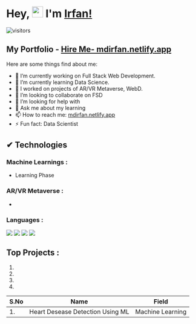 # Hey, <img src="https://github.com/TheDudeThatCode/TheDudeThatCode/blob/master/Assets/Hi.gif" width="29"> I'm [Irfan!](https://mdirfan.netlify.app/)

![visitors](https://visitor-badge.laobi.icu/badge?page_id=dev-mdirfan.dev-mdirfan)

## My Portfolio - [Hire Me- mdirfan.netlify.app](https://mdirfan.netlify.app/)

Here are some things find about me:
- 🔭 I’m currently working on Full Stack Web Development.
- 🌱 I’m currently learning Data Science.
- 🌱 I worked on projects of AR/VR Metaverse, WebD.
- 👯 I’m looking to collaborate on FSD
- 🤔 I’m looking for help with 
- 💬 Ask me about my learning
- 📫 How to reach me: [mdirfan.netlify.app](https://mdirfan.netlify.app/)
- ⚡ Fun fact: Data Scientist

##  ✔ Technologies 

### Machine Learnings :
* Learning Phase

### AR/VR Metaverse :
* 

### Languages :
<img src="https://img.shields.io/badge/Python-FFD43B?style=for-the-badge&logo=python&logoColor=darkgreen"> <img src="https://img.shields.io/badge/Git-F05032?style=for-the-badge&logo=git&logoColor=white"> <img src="https://img.shields.io/badge/GitHub-100000?style=for-the-badge&logo=github&logoColor=white"> 
<img src="https://img.shields.io/badge/-Python-blue?style=for-the-badge&logo=python&logoColor=yellow">

## Top Projects :
1. 
2. 
3. 
4. 

|S.No|Name|Field|
|---|---|---|
|1.|Heart Desease Detection Using ML|Machine Learning|
